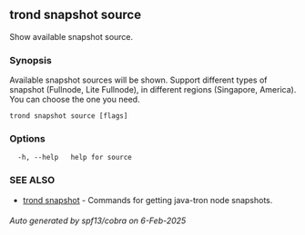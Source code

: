 ## trond snapshot source

Show available snapshot source.

### Synopsis

Available snapshot sources will be shown.
Support different types of snapshot (Fullnode, Lite Fullnode), in different regions (Singapore, America).
You can choose the one you need.

```
trond snapshot source [flags]
```

### Options

```
  -h, --help   help for source
```

### SEE ALSO

* [trond snapshot](trond_snapshot.md)	 - Commands for getting java-tron node snapshots.

###### Auto generated by spf13/cobra on 6-Feb-2025
